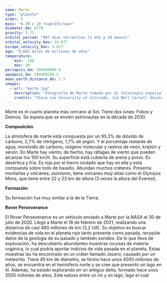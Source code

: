 ```yaml
---
name: Marte
type: "planeta"
order: 5
mass: "6.39 x 10 <sup>23</sup>"
diameter_km: 6779
gravity: 3.71
orbital_period: "687 días terrestres (1 año y 10 meses)"
orbital_velocity_kms: 24.077
escape_velocity_kms: 5.027
age: "4.603 miles de millones de años"
temperature:
    min: -140
    max: 20
periapsis_km: 206669009.6
apoapsis_km: 249209258.5
mean_earth_distance_AU: 1.5
images:
  - url: "marte.jpg"
    description: "Fotografía de Marte tomada por el telescopio espacial Hubble entre el 27 de abril y 6 de mayo de 1997, cuando el planeta se encontraba a 87 millones de km de la Tierra."
    credits: "Steve Lee University of Colorado, Jim Bell Cornell University, Mike Wolff Space Science Institute, and NASA"
---
```


Marte es el cuarto planeta más cercano al Sol. Tiene dos lunas: Fobos y Deimos. Se espera que se envíen astronautas en la década de 2030.

**Composición**

La atmósfera de marte está compuesta por un 95,3% de dióxido de carbono, 2,7% de nitrógeno, 1,7% de argón. Y el porcentaje restante de agua, monóxido de carbono, oxígeno molecular y rastros de neón, kriptón y xenón. En Marte hay viento; de hecho, hay ráfagas de viento que pueden alcanzar los 100 km/h.
Su superfície está cubierta de arena y polvo. Es desértica y fría. Es roja por el hierro oxidado que hay en ella y está compuesta sobre todo de basalto. Abundan muchos cráteres. Presenta montañas y volcanes; asimismo, tiene volcanes muy altas como el Olympus Mons, que tiene entre 22 y 23 km de altura (3 veces la altura del Everest).

**Formación**

Su formación fue muy similar a la de la Tierra.

**Rover Perseverance**

El Rover Perseverance es un vehículo enviado a Marte por la NASA el 30 de julio de 2020. Llegó a Marte el 18 de febrero de 2021, realizando una distancia de casi 480 millones de km (3,2 UA). Su objetivo es buscar evidencias de vida en el planeta rojo tanto presente como pasada, recopilar datos de la geología de su pasado y también sonidos.
De lo que lleva de exploración, ha descubierto abundantes muestras rocosas de materia orgánica, lo cual podría aportar indicios de vida pasada en el planeta. Estas muestras las ha encontrado en un cráter llamado Jezero, causado por un meteorito. Tiene 45 km de diámetro, se formo hace unos 4000 millones de años, se encuentra en el hemisferio norte y se cree que presentó un lago en él. Además, ha estado explorando en un antiguo delta, formado hace unos 3500 millones de años. Este estuvo entre un río y un lago, lago el cual